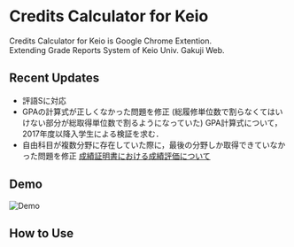 # Credits Calculator for Keio
Credits Calculator for Keio is Google Chrome Extention.  
Extending Grade Reports System of Keio Univ. Gakuji Web.
## Recent Updates
- 評語Sに対応
- GPAの計算式が正しくなかった問題を修正 (総履修単位数で割らなくてはいけない部分が総取得単位数で割るようになっていた)
  GPA計算式について，2017年度以降入学生による検証を求む．
- 自由科目が複数分野に存在していた際に，最後の分野しか取得できていなかった問題を修正
[成績証明書における成績評価について](http://www.gakuji.keio.ac.jp/academic/shoumei/grading_system.html)
## Demo
![Demo](img/ss.png)
## How to Use
